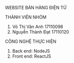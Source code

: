 WEBSITE BÁN HÀNG ĐIỆN TỬ

THÀNH VIÊN NHÓM
1. Võ Thị Vân Anh       17110098
2. Nguyễn Thành Đạt     17110120

CÔNG NGHỆ THỰC HIỆN
1. Back end: NodeJS
2. Front end: ReactJS

